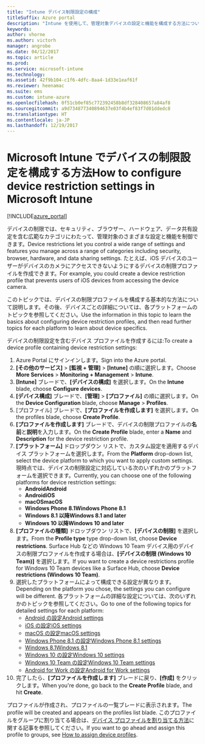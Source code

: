 ```yaml
---
title: "Intune デバイス制限設定の構成"
titleSuffix: Azure portal
description: "Intune を使用して、管理対象デバイスの設定と機能を構成する方法について説明します。\""
keywords: 
author: vhorne
ms.author: victorh
manager: angrobe
ms.date: 04/12/2017
ms.topic: article
ms.prod: 
ms.service: microsoft-intune
ms.technology: 
ms.assetid: 42f9b104-c1f6-4dfc-8aa4-1d33e1eaf61f
ms.reviewer: heenamac
ms.suite: ems
ms.custom: intune-azure
ms.openlocfilehash: 0f51cb0ef85c772392458b8df328408657a84af8
ms.sourcegitcommit: a9d734877340894637e03f4b4ef83f7d01ddedc8
ms.translationtype: HT
ms.contentlocale: ja-JP
ms.lasthandoff: 12/19/2017
---
```

# <a name="how-to-configure-device-restriction-settings-in-microsoft-intune"></a><span data-ttu-id="9ef2f-103">Microsoft Intune でデバイスの制限設定を構成する方法</span><span class="sxs-lookup"><span data-stu-id="9ef2f-103">How to configure device restriction settings in Microsoft Intune</span></span>

[!INCLUDE[azure_portal](./includes/azure_portal.md)]

<span data-ttu-id="9ef2f-104">デバイスの制限では、セキュリティ、ブラウザー、ハードウェア、データ共有設定を含む広範なカテゴリにわたって、管理対象のさまざまな設定と機能を制御できます。</span><span class="sxs-lookup"><span data-stu-id="9ef2f-104">Device restrictions let you control a wide range of settings and features you manage across a range of categories including security, browser, hardware, and data sharing settings.</span></span> <span data-ttu-id="9ef2f-105">たとえば、iOS デバイスのユーザーがデバイスのカメラにアクセスできないようにするデバイスの制限プロファイルを作成できます。</span><span class="sxs-lookup"><span data-stu-id="9ef2f-105">For example, you could create a device restriction profile that prevents users of iOS devices from accessing the device camera.</span></span>

<span data-ttu-id="9ef2f-106">このトピックでは、デバイスの制限プロファイルを構成する基本的な方法について説明します。その後、デバイスごとの詳細については、各プラットフォームのトピックを参照してください。</span><span class="sxs-lookup"><span data-stu-id="9ef2f-106">Use the information in this topic to learn the basics about configuring device restriction profiles, and then read further topics for each platform to learn about device specifics.</span></span>

<span data-ttu-id="9ef2f-107">デバイスの制限設定を含むデバイス プロファイルを作成するには:</span><span class="sxs-lookup"><span data-stu-id="9ef2f-107">To create a device profile containing device restriction settings:</span></span>

1. <span data-ttu-id="9ef2f-108">Azure Portal にサインインします。</span><span class="sxs-lookup"><span data-stu-id="9ef2f-108">Sign into the Azure portal.</span></span>
2. <span data-ttu-id="9ef2f-109">**[その他のサービス]** > **[監視 + 管理]** > **[Intune]** の順に選択します。</span><span class="sxs-lookup"><span data-stu-id="9ef2f-109">Choose **More Services** > **Monitoring + Management** > **Intune**.</span></span>
3. <span data-ttu-id="9ef2f-110">**[Intune]** ブレードで、**[デバイスの構成]** を選択します。</span><span class="sxs-lookup"><span data-stu-id="9ef2f-110">On the **Intune** blade, choose **Configure devices**.</span></span>
2. <span data-ttu-id="9ef2f-111">**[デバイス構成]** ブレードで、**[管理]** > **[プロファイル]** の順に選択します。</span><span class="sxs-lookup"><span data-stu-id="9ef2f-111">On the **Device Configuration** blade, choose **Manage** > **Profiles**.</span></span>
3. <span data-ttu-id="9ef2f-112">[プロファイル] ブレードで、**[プロファイルを作成します]** を選択します。</span><span class="sxs-lookup"><span data-stu-id="9ef2f-112">On the profiles blade, choose **Create Profile**.</span></span>
4. <span data-ttu-id="9ef2f-113">**[プロファイルを作成します]** ブレードで、デバイスの制限プロファイルの**名前**と**説明**を入力します。</span><span class="sxs-lookup"><span data-stu-id="9ef2f-113">On the **Create Profile** blade, enter a **Name** and **Description** for the device restriction profile.</span></span>
5. <span data-ttu-id="9ef2f-114">**[プラットフォーム]** ドロップダウン リストで、カスタム設定を適用するデバイス プラットフォームを選択します。</span><span class="sxs-lookup"><span data-stu-id="9ef2f-114">From the **Platform** drop-down list, select the device platform to which you want to apply custom settings.</span></span> <span data-ttu-id="9ef2f-115">現時点では、デバイスの制限設定に対応している次のいずれかのプラットフォームを選択できます。</span><span class="sxs-lookup"><span data-stu-id="9ef2f-115">Currently, you can choose one of the following platforms for device restriction settings:</span></span>
    - <span data-ttu-id="9ef2f-116">**Android**</span><span class="sxs-lookup"><span data-stu-id="9ef2f-116">**Android**</span></span>
    - <span data-ttu-id="9ef2f-117">**Android**</span><span class="sxs-lookup"><span data-stu-id="9ef2f-117">**iOS**</span></span>
    - <span data-ttu-id="9ef2f-118">**macOS**</span><span class="sxs-lookup"><span data-stu-id="9ef2f-118">**macOS**</span></span>
    - <span data-ttu-id="9ef2f-119">**Windows Phone 8.1**</span><span class="sxs-lookup"><span data-stu-id="9ef2f-119">**Windows Phone 8.1**</span></span>
    - <span data-ttu-id="9ef2f-120">**Windows 8.1 以降**</span><span class="sxs-lookup"><span data-stu-id="9ef2f-120">**Windows 8.1 and later**</span></span>
    - <span data-ttu-id="9ef2f-121">**Windows 10 以降**</span><span class="sxs-lookup"><span data-stu-id="9ef2f-121">**Windows 10 and later**</span></span>
6. <span data-ttu-id="9ef2f-122">**[プロファイルの種類]** ドロップダウン リストで、**[デバイスの制限]** を選択します。</span><span class="sxs-lookup"><span data-stu-id="9ef2f-122">From the **Profile type** type drop-down list, choose **Device restrictions**.</span></span> <span data-ttu-id="9ef2f-123">Surface Hub などの Windows 10 Team デバイス用のデバイスの制限プロファイルを作成する場合は、**[デバイスの制限 (Windows 10 Team)]** を選択します。</span><span class="sxs-lookup"><span data-stu-id="9ef2f-123">If you want to create a device restrictions profile for Windows 10 Team devices like a Surface Hub, choose **Device restrictions (Windows 10 Team)**.</span></span>
7. <span data-ttu-id="9ef2f-124">選択したプラットフォームによって構成できる設定が異なります。</span><span class="sxs-lookup"><span data-stu-id="9ef2f-124">Depending on the platform you chose, the settings you can configure will be different.</span></span> <span data-ttu-id="9ef2f-125">各プラットフォームの詳細な設定については、次のいずれかのトピックを参照してください。</span><span class="sxs-lookup"><span data-stu-id="9ef2f-125">Go to one of the following topics for detailed settings for each platform:</span></span>
    - [<span data-ttu-id="9ef2f-126">Android の設定</span><span class="sxs-lookup"><span data-stu-id="9ef2f-126">Android settings</span></span>](device-restrictions-android.md)
    - [<span data-ttu-id="9ef2f-127">iOS の設定</span><span class="sxs-lookup"><span data-stu-id="9ef2f-127">iOS settings</span></span>](device-restrictions-ios.md)
    - [<span data-ttu-id="9ef2f-128">macOS の設定</span><span class="sxs-lookup"><span data-stu-id="9ef2f-128">macOS settings</span></span>](device-restrictions-macos.md)
    - [<span data-ttu-id="9ef2f-129">Windows Phone 8.1 の設定</span><span class="sxs-lookup"><span data-stu-id="9ef2f-129">Windows Phone 8.1 settings</span></span>](device-restrictions-windows-phone-8-1.md)
    - [<span data-ttu-id="9ef2f-130">Windows 8.1</span><span class="sxs-lookup"><span data-stu-id="9ef2f-130">Windows 8.1</span></span>](device-restrictions-windows-8-1.md)
    - [<span data-ttu-id="9ef2f-131">Windows 10 の設定</span><span class="sxs-lookup"><span data-stu-id="9ef2f-131">Windows 10 settings</span></span>](device-restrictions-windows-10.md)
    - [<span data-ttu-id="9ef2f-132">Windows 10 Team の設定</span><span class="sxs-lookup"><span data-stu-id="9ef2f-132">Windows 10 Team settings</span></span>](device-restrictions-windows-10-teams.md)
    - [<span data-ttu-id="9ef2f-133">Android for Work の設定</span><span class="sxs-lookup"><span data-stu-id="9ef2f-133">Android for Work settings</span></span>](device-restrictions-android-for-work.md)
8. <span data-ttu-id="9ef2f-134">完了したら、**[プロファイルを作成します]** ブレードに戻り、**[作成]** をクリックします。</span><span class="sxs-lookup"><span data-stu-id="9ef2f-134">When you're done, go back to the **Create Profile** blade, and hit **Create**.</span></span>

<span data-ttu-id="9ef2f-135">プロファイルが作成され、プロファイルの一覧ブレードに表示されます。</span><span class="sxs-lookup"><span data-stu-id="9ef2f-135">The profile will be created and appears on the profiles list blade.</span></span>
<span data-ttu-id="9ef2f-136">このプロファイルをグループに割り当てる場合は、[デバイス プロファイルを割り当てる方法](device-profile-assign.md)に関する記事を参照してください。</span><span class="sxs-lookup"><span data-stu-id="9ef2f-136">If you want to go ahead and assign this profile to groups, see [How to assign device profiles](device-profile-assign.md).</span></span>

<!--  Removing image as part of design review; retaining source until we known the disposition.

## Example of device restriction settings

In this high-level example, you'll create a device restriction policy that blocks the use of the built-in camera app on Android devices.

![How to disable the camera on Android devices](./media/disable-android-camera.png)

-->
